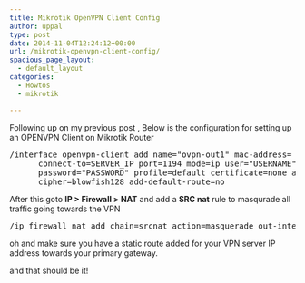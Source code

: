 ```yaml
---
title: Mikrotik OpenVPN Client Config
author: uppal
type: post
date: 2014-11-04T12:24:12+00:00
url: /mikrotik-openvpn-client-config/
spacious_page_layout:
  - default_layout
categories:
  - Howtos
  - mikrotik

---
```

Following up on my previous post , Below is the configuration for setting up an OPENVPN Client on Mikrotik Router

<pre class="qoate-code">/interface openvpn-client add name="ovpn-out1" mac-address= max-mtu=1350 
      connect-to=SERVER_IP port=1194 mode=ip user="USERNAME" 
      password="PASSWORD" profile=default certificate=none auth=sha1 
      cipher=blowfish128 add-default-route=no 
</pre>

After this goto **IP > Firewall > NAT** and add a **SRC nat** rule to masqurade all traffic going towards the VPN

<pre class="qoate-code">/ip firewall nat add chain=srcnat action=masquerade out-interface=ovpn-out1 log=no log-prefix=""
</pre>

oh and make sure you have a static route added for your VPN server IP address towards your primary gateway.

and that should be it!

<!-- AdSense Now! Lite: PreFiltered - NoAds [ WP is not in the loop. ] -->